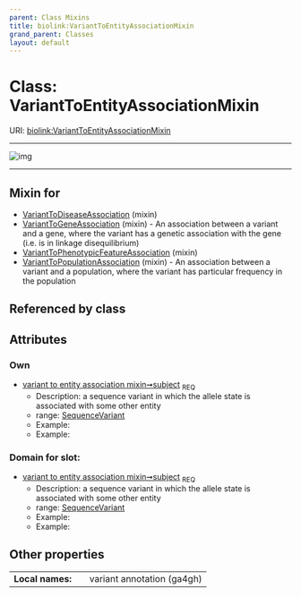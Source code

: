 ```yaml
---
parent: Class Mixins
title: biolink:VariantToEntityAssociationMixin
grand_parent: Classes
layout: default
---
```


# Class: VariantToEntityAssociationMixin




URI: [biolink:VariantToEntityAssociationMixin](https://w3id.org/biolink/vocab/VariantToEntityAssociationMixin)


---

![img](http://yuml.me/diagram/nofunky;dir:TB/class/[SequenceVariant]%3Csubject%201..1-%20[VariantToEntityAssociationMixin],[VariantToPopulationAssociation]uses%20-.-%3E[VariantToEntityAssociationMixin],[VariantToPhenotypicFeatureAssociation]uses%20-.-%3E[VariantToEntityAssociationMixin],[VariantToGeneAssociation]uses%20-.-%3E[VariantToEntityAssociationMixin],[VariantToDiseaseAssociation]uses%20-.-%3E[VariantToEntityAssociationMixin],[VariantToPopulationAssociation],[VariantToPhenotypicFeatureAssociation],[VariantToGeneAssociation],[VariantToDiseaseAssociation],[SequenceVariant])

---


## Mixin for

 * [VariantToDiseaseAssociation](VariantToDiseaseAssociation.md) (mixin) 
 * [VariantToGeneAssociation](VariantToGeneAssociation.md) (mixin)  - An association between a variant and a gene, where the variant has a genetic association with the gene (i.e. is in linkage disequilibrium)
 * [VariantToPhenotypicFeatureAssociation](VariantToPhenotypicFeatureAssociation.md) (mixin) 
 * [VariantToPopulationAssociation](VariantToPopulationAssociation.md) (mixin)  - An association between a variant and a population, where the variant has particular frequency in the population

## Referenced by class


## Attributes


### Own

 * [variant to entity association mixin➞subject](variant_to_entity_association_mixin_subject.md)  <sub>REQ</sub>
     * Description: a sequence variant in which the allele state is associated with some other entity
     * range: [SequenceVariant](SequenceVariant.md)
     * Example:    
     * Example:    

### Domain for slot:

 * [variant to entity association mixin➞subject](variant_to_entity_association_mixin_subject.md)  <sub>REQ</sub>
     * Description: a sequence variant in which the allele state is associated with some other entity
     * range: [SequenceVariant](SequenceVariant.md)
     * Example:    
     * Example:    

## Other properties

|  |  |  |
| --- | --- | --- |
| **Local names:** | | variant annotation (ga4gh) |

